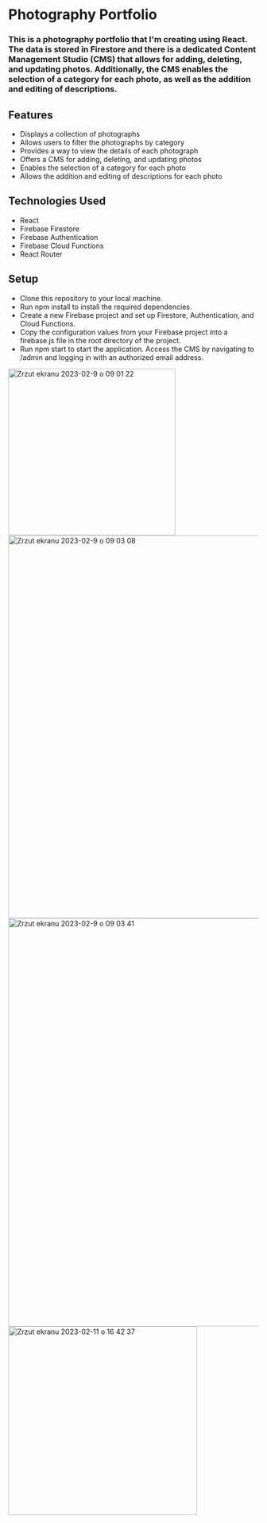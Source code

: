 # Photography Portfolio
### This is a photography portfolio that I'm creating using React. The data is stored in Firestore and there is a dedicated Content Management Studio (CMS) that allows for adding, deleting, and updating photos. Additionally, the CMS enables the selection of a category for each photo, as well as the addition and editing of descriptions.

## Features
- Displays a collection of photographs
- Allows users to filter the photographs by category
- Provides a way to view the details of each photograph
- Offers a CMS for adding, deleting, and updating photos
- Enables the selection of a category for each photo
- Allows the addition and editing of descriptions for each photo

## Technologies Used
- React
- Firebase Firestore
- Firebase Authentication
- Firebase Cloud Functions
- React Router

## Setup
- Clone this repository to your local machine.
- Run npm install to install the required dependencies.
- Create a new Firebase project and set up Firestore, Authentication, and Cloud Functions.
- Copy the configuration values from your Firebase project into a firebase.js file in the root directory of the project.
- Run npm start to start the application. Access the CMS by navigating to /admin and logging in with an authorized email address.

<img width="336" alt="Zrzut ekranu 2023-02-9 o 09 01 22" src="https://user-images.githubusercontent.com/100933608/217754530-291317af-2b6f-4f60-952b-11b63eb0f780.png">
<img width="771" alt="Zrzut ekranu 2023-02-9 o 09 03 08" src="https://user-images.githubusercontent.com/100933608/219154877-9e7d0a6d-507f-4194-bc3d-78b0629a1676.png">
<img width="822" alt="Zrzut ekranu 2023-02-9 o 09 03 41" src="https://user-images.githubusercontent.com/100933608/219154954-4e760bd4-59d0-4511-9dbc-ec6d3ae5fd68.png">

<img width="380" alt="Zrzut ekranu 2023-02-11 o 16 42 37" src="https://user-images.githubusercontent.com/100933608/219155039-8e4a418a-50e7-430c-b628-6da5a2c5c304.png">


